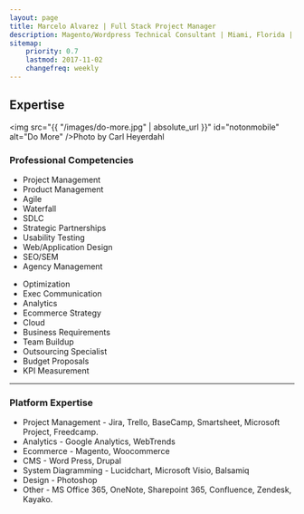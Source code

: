 ```yaml
---
layout: page
title: Marcelo Alvarez | Full Stack Project Manager
description: Magento/Wordpress Technical Consultant | Miami, Florida | 305.815.5372
sitemap:
    priority: 0.7
    lastmod: 2017-11-02
    changefreq: weekly
---
```

## Expertise

<span class="image main"><img src="{{ "/images/do-more.jpg" | absolute_url }}" id="notonmobile" alt="Do More" />Photo by Carl Heyerdahl</span>

<h3>Professional Competencies</h3>
<!-- Expertise starts-->

<dl>
<div class="row">
    <div class="col-md-6">
        <ul>
        <li>Project Management</li>
        <li>Product Management</li>
        <li>Agile</li>
        <li>Waterfall</li>
        <li>SDLC</li>
        <li>Strategic Partnerships</li>
        <li>Usability Testing</li>
        <li>Web/Application Design</li>
        <li>SEO/SEM</li>
        <li>Agency Management</li>
        </ul>
    </div>
    <div class="col-md-6">
    <ul>
    <li>Optimization</li>
    <li>Exec Communication</li>
    <li>Analytics</li>
    <li>Ecommerce Strategy</li>
    <li>Cloud</li>
    <li>Business Requirements</li>
    <li>Team Buildup</li>
    <li>Outsourcing Specialist</li>
    <li>Budget Proposals</li>
    <li>KPI Measurement</li>
    </ul>
    </div>
</div>

<hr />


<h3>Platform Expertise</h3>

<div class="box">
<ul>
<li>Project Management - Jira, Trello, BaseCamp, Smartsheet, Microsoft Project, Freedcamp.</li>
<li>Analytics - Google Analytics, WebTrends</li>
<li>Ecommerce - Magento, Woocommerce</li>
<li>CMS - Word Press, Drupal</li>
<li>System Diagramming - Lucidchart, Microsoft Visio, Balsamiq</li>
<li>Design - Photoshop</li>
<li>Other - MS Office 365, OneNote, Sharepoint 365, Confluence, Zendesk, Kayako.</li>
</ul>
</div>
